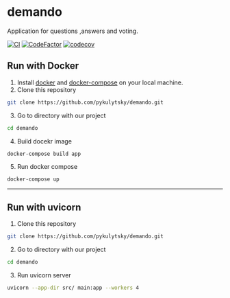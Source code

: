 # demando
Application for questions ,answers and voting.

[![CI](https://github.com/pykulytsky/demando/actions/workflows/ci.yml/badge.svg)](https://github.com/pykulytsky/demando/actions/workflows/ci.yml)
[![CodeFactor](https://www.codefactor.io/repository/github/pykulytsky/demando/badge)](https://www.codefactor.io/repository/github/pykulytsky/demando)
[![codecov](https://codecov.io/gh/pykulytsky/demando/branch/master/graph/badge.svg?token=LJNM13PTQS)](https://codecov.io/gh/pykulytsky/demando)

## Run with Docker
1. Install [docker](https://docs.docker.com/engine/install/) and [docker-compose](https://docs.docker.com/compose/install/) on your local machine.
2. Clone this repository
```bash
git clone https://github.com/pykulytsky/demando.git
```
3. Go to directory with our project
```bash
cd demando
```
4. Build docekr image
```bash
docker-compose build app
```
5. Run docker compose
```bash
docker-compose up
```
---
## Run with uvicorn
1. Clone this repository
```bash
git clone https://github.com/pykulytsky/demando.git
```
2. Go to directory with our project
```bash
cd demando
```
3. Run uvicorn server
```bash
uvicorn --app-dir src/ main:app --workers 4
```
